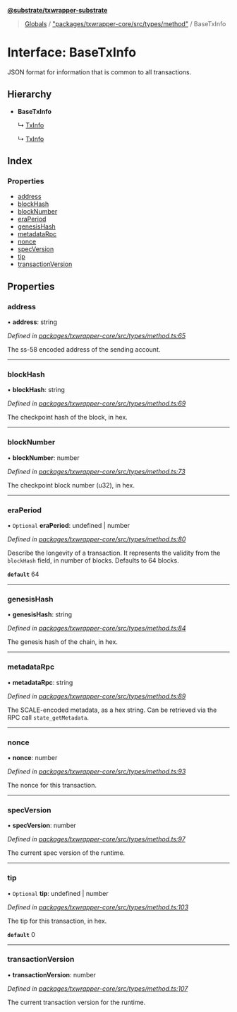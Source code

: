 **[@substrate/txwrapper-substrate](../README.md)**

> [Globals](../globals.md) / ["packages/txwrapper-core/src/types/method"](../modules/_packages_txwrapper_core_src_types_method_.md) / BaseTxInfo

# Interface: BaseTxInfo

JSON format for information that is common to all transactions.

## Hierarchy

* **BaseTxInfo**

  ↳ [TxInfo](_packages_txwrapper_core_src_types_method_.txinfo.md)

  ↳ [TxInfo](_packages_txwrapper_core_src_types_method_.txinfo.md)

## Index

### Properties

* [address](_packages_txwrapper_core_src_types_method_.basetxinfo.md#address)
* [blockHash](_packages_txwrapper_core_src_types_method_.basetxinfo.md#blockhash)
* [blockNumber](_packages_txwrapper_core_src_types_method_.basetxinfo.md#blocknumber)
* [eraPeriod](_packages_txwrapper_core_src_types_method_.basetxinfo.md#eraperiod)
* [genesisHash](_packages_txwrapper_core_src_types_method_.basetxinfo.md#genesishash)
* [metadataRpc](_packages_txwrapper_core_src_types_method_.basetxinfo.md#metadatarpc)
* [nonce](_packages_txwrapper_core_src_types_method_.basetxinfo.md#nonce)
* [specVersion](_packages_txwrapper_core_src_types_method_.basetxinfo.md#specversion)
* [tip](_packages_txwrapper_core_src_types_method_.basetxinfo.md#tip)
* [transactionVersion](_packages_txwrapper_core_src_types_method_.basetxinfo.md#transactionversion)

## Properties

### address

•  **address**: string

*Defined in [packages/txwrapper-core/src/types/method.ts:65](https://github.com/paritytech/txwrapper-core/blob/32a3349/packages/txwrapper-core/src/types/method.ts#L65)*

The ss-58 encoded address of the sending account.

___

### blockHash

•  **blockHash**: string

*Defined in [packages/txwrapper-core/src/types/method.ts:69](https://github.com/paritytech/txwrapper-core/blob/32a3349/packages/txwrapper-core/src/types/method.ts#L69)*

The checkpoint hash of the block, in hex.

___

### blockNumber

•  **blockNumber**: number

*Defined in [packages/txwrapper-core/src/types/method.ts:73](https://github.com/paritytech/txwrapper-core/blob/32a3349/packages/txwrapper-core/src/types/method.ts#L73)*

The checkpoint block number (u32), in hex.

___

### eraPeriod

• `Optional` **eraPeriod**: undefined \| number

*Defined in [packages/txwrapper-core/src/types/method.ts:80](https://github.com/paritytech/txwrapper-core/blob/32a3349/packages/txwrapper-core/src/types/method.ts#L80)*

Describe the longevity of a transaction. It represents the validity from
the `blockHash` field, in number of blocks. Defaults to 64 blocks.

**`default`** 64

___

### genesisHash

•  **genesisHash**: string

*Defined in [packages/txwrapper-core/src/types/method.ts:84](https://github.com/paritytech/txwrapper-core/blob/32a3349/packages/txwrapper-core/src/types/method.ts#L84)*

The genesis hash of the chain, in hex.

___

### metadataRpc

•  **metadataRpc**: string

*Defined in [packages/txwrapper-core/src/types/method.ts:89](https://github.com/paritytech/txwrapper-core/blob/32a3349/packages/txwrapper-core/src/types/method.ts#L89)*

The SCALE-encoded metadata, as a hex string. Can be retrieved via the RPC
call `state_getMetadata`.

___

### nonce

•  **nonce**: number

*Defined in [packages/txwrapper-core/src/types/method.ts:93](https://github.com/paritytech/txwrapper-core/blob/32a3349/packages/txwrapper-core/src/types/method.ts#L93)*

The nonce for this transaction.

___

### specVersion

•  **specVersion**: number

*Defined in [packages/txwrapper-core/src/types/method.ts:97](https://github.com/paritytech/txwrapper-core/blob/32a3349/packages/txwrapper-core/src/types/method.ts#L97)*

The current spec version of the runtime.

___

### tip

• `Optional` **tip**: undefined \| number

*Defined in [packages/txwrapper-core/src/types/method.ts:103](https://github.com/paritytech/txwrapper-core/blob/32a3349/packages/txwrapper-core/src/types/method.ts#L103)*

The tip for this transaction, in hex.

**`default`** 0

___

### transactionVersion

•  **transactionVersion**: number

*Defined in [packages/txwrapper-core/src/types/method.ts:107](https://github.com/paritytech/txwrapper-core/blob/32a3349/packages/txwrapper-core/src/types/method.ts#L107)*

The current transaction version for the runtime.
